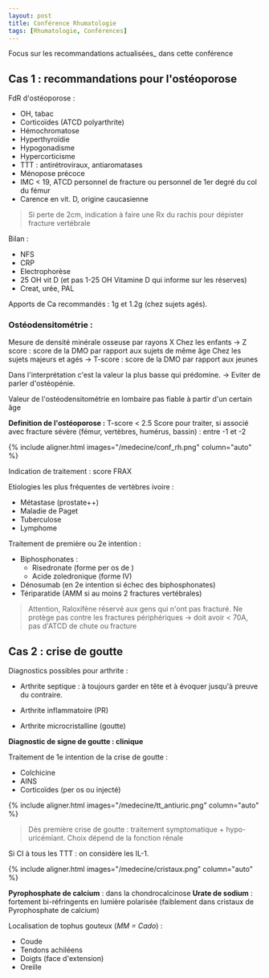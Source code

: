 ```yaml
---
layout: post
title: Conférence Rhumatologie
tags: [Rhumatologie, Conférences]
---
```


Focus sur les recommandations actualisées_ dans cette conférence

## Cas 1 : recommandations pour l'ostéoporose

FdR d'ostéoporose : 

- OH, tabac
- Corticoïdes (ATCD polyarthrite)
- Hémochromatose
- Hyperthyroïdie 
- Hypogonadisme
- Hypercorticisme
- TTT : antirétroviraux, antiaromatases
- Ménopose précoce
- IMC < 19, ATCD personnel de fracture ou personnel de 1er degré du col du fémur
- Carence en vit. D, origine caucasienne



> Si perte de 2cm, indication à faire une Rx du rachis pour dépister fracture vertébrale



Bilan :

-  NFS
- CRP
- Electrophorèse
- 25 OH vit D (et pas 1-25 OH Vitamine D qui informe sur les réserves)
- Creat, urée, PAL



Apports de Ca recommandés : 1g et 1.2g (chez sujets agés).



### Ostéodensitométrie : 

Mesure de densité minérale osseuse par rayons X 
Chez les enfants -> Z score : score de la DMO par rapport aux sujets de même âge
Chez les sujets majeurs et agés -> T-score : score de la DMO par rapport aux jeunes 

Dans l'interprétation c'est la valeur la plus basse qui prédomine.
-> Eviter de parler d'ostéopénie.

Valeur de l'ostéodensitométrie en lombaire pas fiable à partir d'un certain âge

**Definition de l'ostéoporose :** T-score < 2.5
Score pour traiter, si associé avec fracture sévère (fémur, vertèbres, humérus, bassin) : entre -1 et -2

{% include aligner.html images="/medecine/conf_rh.png" column="auto" %}

Indication de traitement : score FRAX



Etiologies les plus fréquentes de vertèbres ivoire : 

- Métastase (prostate++)
- Maladie de Paget
- Tuberculose
- Lymphome



Traitement de première ou 2e intention :

- Biphosphonates :
  - Risedronate (forme per os de )
  - Acide zoledronique (forme IV)
- Dénosumab (en 2e intention si échec des biphosphonates)
- Tériparatide (AMM si au moins 2 fractures vertébrales)



> Attention, Raloxifène réservé aux gens qui n'ont pas fracturé. Ne protège pas contre les fractures périphériques
> -> doit avoir < 70A, pas d'ATCD de chute ou fracture



## Cas 2 : crise de goutte

Diagnostics possibles pour arthrite :

- Arthrite septique : à toujours garder en tête et à évoquer jusqu'à preuve du contraire.

- Arthrite inflammatoire (PR)

- Arthrite microcristalline (goutte)

  

**Diagnostic de signe de goutte : clinique**

Traitement de 1e intention de la crise de goutte :

- Colchicine
- AINS
- Corticoïdes (per os ou injecté)

{% include aligner.html images="/medecine/tt_antiuric.png" column="auto" %}

> Dès première crise de goutte : traitement symptomatique + hypo-uricémiant. Choix dépend de la fonction rénale

Si CI à tous les TTT : on considère les IL-1.

{% include aligner.html images="/medecine/cristaux.png" column="auto" %}

**Pyrophosphate de calcium** : dans la chondrocalcinose
**Urate de sodium** : fortement bi-réfringents en lumière polarisée (faiblement dans cristaux de Pyrophosphate de calcium)

Localisation de tophus gouteux (_MM = Cado_) :

- Coude
- Tendons achiléens
- Doigts (face d'extension)
- Oreille

